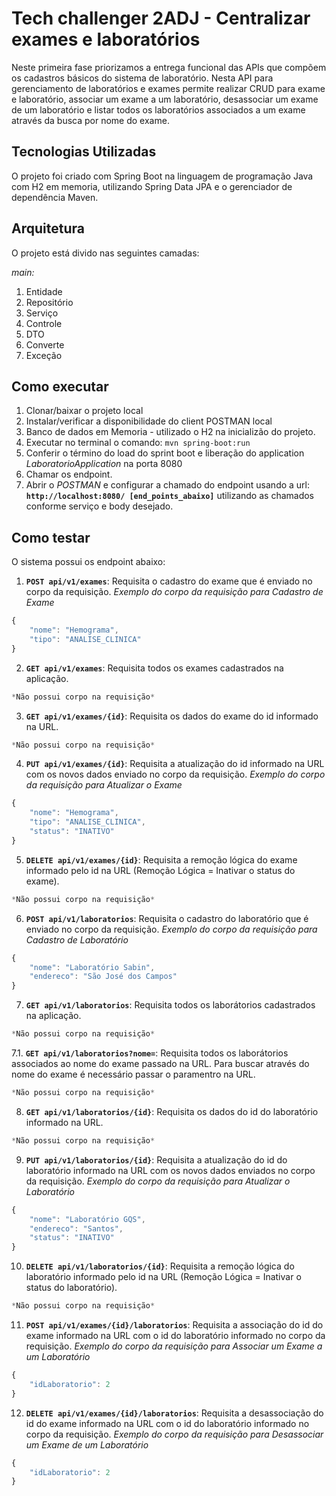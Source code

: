 # Tech challenger 2ADJ - Centralizar exames e laboratórios
Neste primeira fase priorizamos a entrega  funcional das APIs que compõem  os cadastros básicos do sistema de laboratório.
Nesta API para gerenciamento de laboratórios e exames permite realizar CRUD para exame e laboratório, associar um exame a um laboratório, desassociar um exame de um laboratório e listar todos os laboratórios associados a um exame através da busca por nome do exame.
## Tecnologias Utilizadas
O projeto foi criado com Spring Boot na linguagem de programação Java com H2 em memoria, utilizando Spring Data JPA e o gerenciador de dependência Maven.

## Arquitetura 
O projeto está divido nas seguintes camadas:

*main:*
1. Entidade  
2. Repositório
3. Serviço
4. Controle
5. DTO
6. Converte
7. Exceção

## Como executar
1. Clonar/baixar o projeto local
2. Instalar/verificar a disponibilidade do client POSTMAN local
2. Banco de dados em Memoria - utilizado o H2 na inicializão do projeto.
4. Executar no terminal o comando: ``mvn spring-boot:run``
5. Conferir o término do load do sprint boot e liberação do application _LaboratorioApplication_ na porta 8080
5. Chamar os endpoint.
6. Abrir o _POSTMAN_ e configurar a chamado do endpoint usando a url:**`` http://localhost:8080/ [end_points_abaixo]``** utilizando as chamados conforme serviço e body desejado.

## Como testar 
O sistema possui os endpoint abaixo: 
1. **``POST api/v1/exames``**: Requisita o cadastro do exame que é enviado no corpo da requisição.
*Exemplo do corpo da requisição para Cadastro de Exame*
```javascript
{
	"nome": "Hemograma",
	"tipo": "ANALISE_CLINICA"
}
```
2. **``GET api/v1/exames``**: Requisita todos os exames cadastrados na aplicação.
```javascript
*Não possui corpo na requisição*
```
3. **``GET api/v1/exames/{id}``**: Requisita os dados do exame do id informado na URL.
```javascript
*Não possui corpo na requisição*
```
4. **``PUT api/v1/exames/{id}``**: Requisita a atualização do id informado na URL com os novos dados enviado no corpo da requisição.
*Exemplo do corpo da requisição para Atualizar o Exame*
```javascript
{
	"nome": "Hemograma",
	"tipo": "ANALISE_CLINICA",
	"status": "INATIVO"
}
```
5. **``DELETE api/v1/exames/{id}``**: Requisita a remoção lógica do exame informado pelo id na URL (Remoção Lógica = Inativar o status do exame).
```javascript
*Não possui corpo na requisição*
```
6. **``POST api/v1/laboratorios``**: Requisita o cadastro do laboratório que é enviado no corpo da requisição.
*Exemplo do corpo da requisição para Cadastro de Laboratório*
```javascript
{
	"nome": "Laboratório Sabin",
	"endereco": "São José dos Campos"
}
```
7. **``GET api/v1/laboratorios``**: Requisita todos os laborátorios cadastrados na aplicação.
```javascript
*Não possui corpo na requisição*
```
7.1. **``GET api/v1/laboratorios?nome=``**: Requisita todos os laborátorios associados ao nome do exame passado na URL.
Para buscar através do nome do exame é necessário passar o paramentro na URL. 
```javascript
*Não possui corpo na requisição*
```
8. **``GET api/v1/laboratorios/{id}``**: Requisita os dados do id do laboratório informado na URL.
```javascript
*Não possui corpo na requisição*
```
9. **``PUT api/v1/laboratorios/{id}``**: Requisita a atualização do id do laboratório informado na URL com os novos dados enviados no corpo da requisição.
*Exemplo do corpo da requisição para Atualizar o Laboratório*
```javascript
{
	"nome": "Laboratório GQS",
	"endereco": "Santos",
	"status": "INATIVO"
}
```
10. **``DELETE api/v1/laboratorios/{id}``**: Requisita a remoção lógica do laboratório informado pelo id na URL (Remoção Lógica = Inativar o status do laboratório).
```javascript
*Não possui corpo na requisição*
```
11. **``POST api/v1/exames/{id}/laboratorios``**: Requisita a associação do id do exame informado na URL com o id do laboratório informado no corpo da requisição.
*Exemplo do corpo da requisição para Associar um Exame a um Laboratório*
```javascript
{
	"idLaboratorio": 2
}
```

12. **``DELETE api/v1/exames/{id}/laboratorios``**: Requisita a desassociação do id do exame informado na URL com o id do laboratório informado no corpo da requisição.
*Exemplo do corpo da requisição para Desassociar um Exame de um Laboratório*
```javascript
{
	"idLaboratorio": 2
}
```
